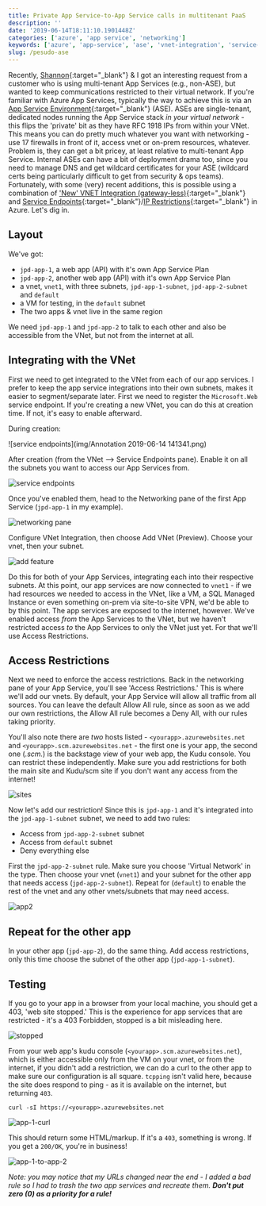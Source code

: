 ```yaml
---
title: Private App Service-to-App Service calls in multitenant PaaS
description: ''
date: '2019-06-14T18:11:10.1901448Z'
categories: ['azure', 'app service', 'networking']
keywords: ['azure', 'app-service', 'ase', 'vnet-integration', 'service-endpoints']
slug: /pesudo-ase
---
```


Recently, [Shannon](https://twitter.com/shankuehn){:target="_blank"} & I got an interesting request from a customer who is using multi-tenant App Services (e.g., non-ASE), but wanted to keep communications restricted to their virtual network. If you're familiar with Azure App Services, typically the way to achieve this is via an [App Service Environment](https://docs.microsoft.com/en-us/azure/app-service/environment/intro){:target="_blank"} (ASE). ASEs are single-tenant, dedicated nodes running the App Service stack _in your virtual network_ - this flips the 'private' bit as they have RFC 1918 IPs from within your VNet. This means you can do pretty much whatever you want with networking - use 17 firewalls in front of it, access vnet or on-prem resources, whatever. Problem is, they can get a bit pricey, at least relative to multi-tenant App Service. Internal ASEs can have a bit of deployment drama too, since you need to manage DNS and get wildcard certificates for your ASE (wildcard certs being particularly difficult to get from security & ops teams). Fortunately, with some (very) recent additions, this is possible using a combination of ['New' VNET Integration (gateway-less)](https://docs.microsoft.com/en-us/azure/app-service/web-sites-integrate-with-vnet){:target="_blank"} and [Service Endpoints](https://docs.microsoft.com/en-us/azure/virtual-network/virtual-network-service-endpoints-overview){:target="_blank"}/[IP Restrictions](https://docs.microsoft.com/en-us/azure/app-service/app-service-ip-restrictions){:target="_blank"} in Azure. Let's dig in.

## Layout

We've got:

- `jpd-app-1`, a web app (API) with it's own App Service Plan
- `jpd-app-2`, another web app (API) with it's own App Service Plan
- a vnet, `vnet1`, with three subnets, `jpd-app-1-subnet`, `jpd-app-2-subnet` and `default`
- a VM for testing, in the `default` subnet
- The two apps & vnet live in the same region

We need `jpd-app-1` and `jpd-app-2` to talk to each other and also be accessible from the VNet, but not from the internet at all.

## Integrating with the VNet

First we need to get integrated to the VNet from each of our app services. I prefer to keep the app service integrations into their own subnets, makes it easier to segment/separate later. First we need to register the `Microsoft.Web` service endpoint. If you're creating a new VNet, you can do this at creation time. If not, it's easy to enable afterward.

During creation:

![service endpoints](img/Annotation 2019-06-14 141341.png)

After creation (from the VNet --> Service Endpoints pane). Enable it on all the subnets you want to access our App Services from.

![service endpoints](img/vnet-service-endpoints.png)

Once you've enabled them, head to the Networking pane of the first App Service (`jpd-app-1` in my example).

![networking pane](img/jpd-app-1-networking.png)

Configure VNet Integration, then choose Add VNet (Preview). Choose your vnet, then your subnet.

![add feature](img/jpda-app-1-networking-add.png)

Do this for both of your App Services, integrating each into their respective subnets. At this point, our app services are now connected to `vnet1` - if we had resources we needed to access in the VNet, like a VM, a SQL Managed Instance or even something on-prem via site-to-site VPN, we'd be able to by this point. The app services are exposed to the internet, however. We've enabled access _from_ the App Services to the VNet, but we haven't restricted access _to_ the App Services to only the VNet just yet. For that we'll use Access Restrictions.

## Access Restrictions

Next we need to enforce the access restrictions. Back in the networking pane of your App Service, you'll see 'Access Restrictions.' This is where we'll add our vnets. By default, your App Service will allow all traffic from all sources. You can leave the default Allow All rule, since as soon as we add our own restrictions, the Allow All rule becomes a Deny All, with our rules taking priority. 

You'll also note there are _two_ hosts listed - `<yourapp>.azurewebsites.net` and `<yourapp>.scm.azurewebsites.net` - the first one is your app, the second one (*.scm.*) is the backstage view of your web app, the Kudu console. You can restrict these independently. Make sure you add restrictions for both the main site and Kudu/scm site if you don't want any access from the internet!

![sites](img/jpd-app-1-access-kudu.png)

Now let's add our restriction! Since this is `jpd-app-1` and it's integrated into the `jpd-app-1-subnet` subnet, we need to add two rules:

- Access from `jpd-app-2-subnet` subnet
- Access from `default` subnet
- Deny everything else

First the `jpd-app-2-subnet` rule. Make sure you choose 'Virtual Network' in the type. Then choose your vnet (`vnet1`) and your subnet for the other app that needs access (`jpd-app-2-subnet`). Repeat for (`default`) to enable the rest of the vnet and any other vnets/subnets that may need access.

![app2](img/jpd-app-1-add-app-2.png)

## Repeat for the other app

In your other app (`jpd-app-2`), do the same thing. Add access restrictions, only this time choose the subnet of the other app (`jpd-app-1-subnet`). 

## Testing

If you go to your app in a browser from your local machine, you should get a 403, 'web site stopped.' This is the experience for app services that are restricted - it's a 403 Forbidden, stopped is a bit misleading here. 

![stopped](img/jpd-app-1-stopped.png)

From your web app's kudu console (`<yourapp>.scm.azurewebsites.net`), which is either accessible only from the VM on your vnet, or from the internet, if you didn't add a restriction, we can do a curl to the other app to make sure our configuration is all square. `tcpping` isn't valid here, because the site does respond to ping - as it is available on the internet, but returning `403`.

`curl -sI https://<yourapp>.azurewebsites.net`

![app-1-curl](img/jpd-app-1-curl.png)

This should return some HTML/markup. If it's a `403`, something is wrong. If you get a `200/OK`, you're in business!

![app-1-to-app-2](img/jpd-app-1-to-2-success.png)

_Note: you may notice that my URLs changed near the end - I added a bad rule so I had to trash the two app services and recreate them. **Don't put zero (0) as a priority for a rule!**_
